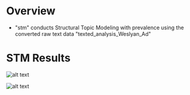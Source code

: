 # Overview
* "stm" conducts Structural Topic Modeling with prevalence using the converted raw text data "texted_analysis_Weslyan_Ad" 

# STM Results 

![alt text][logo]

[logo]: https://github.com/grantjw/text_analysis_proj2/blob/main/text_analysis_fold3/stm/sent_prev_china.PNG

![alt text][logo1]

[logo1]: https://github.com/grantjw/text_analysis_proj2/blob/main/text_analysis_fold3/stm/sent_prev_china_2.PNG
